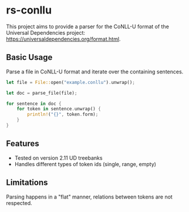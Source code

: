 # rs-conllu

This project aims to provide a parser for the CoNLL-U format of the Universal Dependencies project: https://universaldependencies.org/format.html.

## Basic Usage

Parse a file in CoNLL-U format and iterate over the containing sentences.

```rust
let file = File::open("example.conllu").unwrap();

let doc = parse_file(file);

for sentence in doc {
    for token in sentence.unwrap() {
        println!("{}", token.form);
    }
}
```

## Features

- Tested on version 2.11 UD treebanks
- Handles different types of token ids (single, range, empty)

## Limitations

Parsing happens in a "flat" manner, relations between tokens are not respected.
